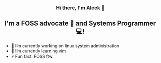 
<h3 align="center">
Hi there, I'm Alcck</a> 👋
</h3>

<h2 align="center">
I'm a FOSS advocate 💼 and Systems Programmer 💻!
</h2> 

- 🔭 I’m currently working on linux system administration
- 🌱 I’m currently learning vim
- ⚡ Fun fact: FOSS ftw.

